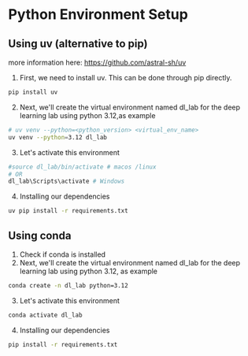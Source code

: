 # Python Environment Setup

## Using uv (alternative to pip)

more information here: https://github.com/astral-sh/uv

1. First, we need to install uv. This can be done through pip directly.
```bash 
pip install uv
```
2. Next, we'll create the virtual environment named dl_lab for the deep learning lab using python 3.12,as example
```bash 
# uv venv --python=<python_version> <virtual_env_name> 
uv venv --python=3.12 dl_lab
```
3. Let's activate this environment
```bash 
#source dl_lab/bin/activate # macos /linux
# OR
dl_lab\Scripts\activate # Windows
```
4. Installing our dependencies
```bash
uv pip install -r requirements.txt
```

## Using conda

1. Check if conda is installed
2. Next, we'll create the virtual environment named dl_lab for the deep learning lab using python 3.12, as example
```bash
conda create -n dl_lab python=3.12
```
3. Let's activate this environment
```bash
conda activate dl_lab
```
4. Installing our dependencies
```bash
pip install -r requirements.txt
```